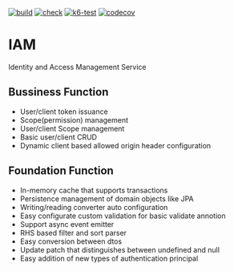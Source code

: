 [![build](https://github.com/partialize/iam/actions/workflows/build.yml/badge.svg)](https://github.com/partialize/iam/actions/workflows/build.yml)
[![check](https://github.com/partialize/iam/actions/workflows/check.yml/badge.svg)](https://github.com/partialize/iam/actions/workflows/check.yml)
[![k6-test](https://github.com/partialize/iam/actions/workflows/k6-test.yml/badge.svg)](https://github.com/partialize/iam/actions/workflows/k6-test.yml)
[![codecov](https://codecov.io/gh/partialize/spring-webflux-multi-module-boilerplate/branch/master/graph/badge.svg?token=ICZfrp7K5c)](https://codecov.io/gh/partialize/spring-webflux-multi-module-boilerplate)

# IAM
Identity and Access Management Service

## Bussiness Function
- User/client token issuance
- Scope(permission) management
- User/client Scope management
- Basic user/client CRUD
- Dynamic client based allowed origin header configuration

## Foundation Function
- In-memory cache that supports transactions
- Persistence management of domain objects like JPA
- Writing/reading converter auto configuration
- Easy configurate custom validation for basic validate annotion
- Support async event emitter
- RHS based filter and sort parser
- Easy conversion between dtos
- Update patch that distinguishes between undefined and null
- Easy addition of new types of authentication principal
